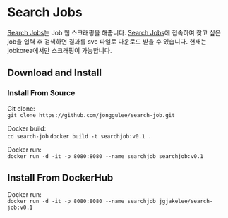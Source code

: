 # Search Jobs
 
[Search Jobs](https://jobs.yjdev.world)는 Job 웹 스크래핑을 해줍니다. [Search Jobs](https://jobs.yjdev.world)에 접속하여 찾고 싶은 job을 입력 후 검색하면 결과를 svc 파일로 다운로드 받을 수 있습니다. 현재는 jobkorea에서만 스크래핑이 가능합니다.

## Download and Install
### Install From Source
Git clone:   
```git clone https://github.com/jonggulee/search-job.git```

Docker build:   
```cd search-job```
```docker build -t searchjob:v0.1 .```

Docker run:   
```docker run -d -it -p 8080:8080 --name searchjob searchjob:v0.1```

## Install From DockerHub
Docker run:   
```docker run -d -it -p 8080:8080 --name searchjob jgjakelee/search-job:v0.1```
